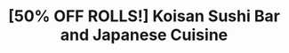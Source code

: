 ---
layout: place
title: "[50% OFF ROLLS!] Koisan Sushi Bar and Japanese Cuisine"
permalink: /california/orange/50-off-rolls-koisan-sushi-bar-and-japanese-cuisine.html
stateAbbr: CA
stateName: California
cityName: Orange
place_id: ChIJQ4cq6U_X3IARHdCeExIeZfE
photos:
  - name: >-
      places/ChIJQ4cq6U_X3IARHdCeExIeZfE/photos/AeeoHcLdd_BVzUGd6R8aGqq20E_Lj5xqL9zSevf-_GGHnXa2F0xTF2upN5BtpD4Q9bt8EV0RlKAc1ZY2GNdmV51vPjV4ijV0GnY5o0RDxsiKJW1b1hylx6uS-RMsk-yDwXZ68pkl8kkFC6gfOepnysCQCSnMIJWakKNS4yxlqc2mVHOl0zsyDLylyiIYsqksmc-h2PoRgTMOxi2saI9fdeZ7qk96ss8NqE2O-VpLiLK9s1w0rodAQ0hpo3yy_1lo2JQxDCW52w3N_XFFor0QD0zI8tioMVPwirjmC-qrmHdr1R5JHw
    widthPx: 4032
    heightPx: 3024
    authorAttributions:
      - displayName: '[50% OFF ROLLS!] Koisan Sushi Bar and Japanese Cuisine'
        uri: https://maps.google.com/maps/contrib/105572580896850949959
        photoUri: >-
          https://lh3.googleusercontent.com/a-/ALV-UjX3CXjkQ8ZqrJufUDiWB2Jyw-be3x_7fpilXwtBMhp3bOqx5Y4=s100-p-k-no-mo
    flagContentUri: >-
      https://www.google.com/local/imagery/report/?cb_client=maps_api_places.places_api&image_key=!1e10!2sAF1QipOlW0DzjHWLdxLGpYOwX0X4fWlcUNvvLOyeVWx4&hl=en-US
    googleMapsUri: >-
      https://www.google.com/maps/place//data=!3m4!1e2!3m2!1sAF1QipOlW0DzjHWLdxLGpYOwX0X4fWlcUNvvLOyeVWx4!2e10!4m2!3m1!1s0x80dcd74fe92a8743:0xf1651e12139ed01d
  - name: >-
      places/ChIJQ4cq6U_X3IARHdCeExIeZfE/photos/AeeoHcL9L_C56gqFo0v71DfxeJkV4yqa5mNJVkUPg0gmty-UJ3TnteSRp9-okXaYSs07pZyzFkCj3UaSInzYCwDmJfFsftN64RqLQwEutRpQzrUz9Euq2xu7WImk7HcR8uV_jXj1NMJIFq9RxwB4dH5dMCkh35dLAuNrUfRMlK72E9olApcJ1GgB5WM9B040nggGNAd3j6qgdRn3IyhmMZSqrJBSUK4nB5fAmju1XlS-DFUv5CMF8yQaK8v7u3iQO4pDOiXppn9Do2GeQ1OhMEhwRSjkxD1FK2ud-qvi2nsvklYGPg
    widthPx: 2048
    heightPx: 2048
    authorAttributions:
      - displayName: '[50% OFF ROLLS!] Koisan Sushi Bar and Japanese Cuisine'
        uri: https://maps.google.com/maps/contrib/105572580896850949959
        photoUri: >-
          https://lh3.googleusercontent.com/a-/ALV-UjX3CXjkQ8ZqrJufUDiWB2Jyw-be3x_7fpilXwtBMhp3bOqx5Y4=s100-p-k-no-mo
    flagContentUri: >-
      https://www.google.com/local/imagery/report/?cb_client=maps_api_places.places_api&image_key=!1e10!2sAF1QipM6bA0CVNLdaXjs3CUKp-e0hz0p39LNs6znkCUP&hl=en-US
    googleMapsUri: >-
      https://www.google.com/maps/place//data=!3m4!1e2!3m2!1sAF1QipM6bA0CVNLdaXjs3CUKp-e0hz0p39LNs6znkCUP!2e10!4m2!3m1!1s0x80dcd74fe92a8743:0xf1651e12139ed01d
  - name: >-
      places/ChIJQ4cq6U_X3IARHdCeExIeZfE/photos/AeeoHcIbn3_GGhxtZmrhcDh_cd15L1D7RcH0KJDLnpli9giWnz04E5dw3Sf3T5K8x2QCPX_pdbT9lZnOrV1NDnAIeG_MAS07rbZFEy95gA36TLJZzoeVxZlya7Ooqkr6XpZjov_xhCT6oxpblWT4R6MaH_JeSfPQveHZ350DMljX6ICk0VsS-DT1FY-C9fJyEcjRdVoh71PqNxfctdmV1AueZaf8pPRz22psEsBYaoFztt9Wz4Mn4qeMPOErKhlqK0QsPycLB8ZtKJXljzShYxULgFsNu9EDIbDDInJS3S_aWJdkI8sFvOxDtZ7GJbevWEzqm8dG3L0_bImm5q6CmZ6aB2-ZWWZ9yJl6iA1a9dDn13JIY3JzzXxItejBxifDNCgSHD4FWigGrR8HtYscqnQ8p8jea6d_cPd0xi7R5-YssqGl6g
    widthPx: 3000
    heightPx: 4000
    authorAttributions:
      - displayName: jen
        uri: https://maps.google.com/maps/contrib/105397355482527314662
        photoUri: >-
          https://lh3.googleusercontent.com/a-/ALV-UjWneJS_NA_06LTTEx8wTaLyb5bz30aePlbeHITehjkVEIDbyTI=s100-p-k-no-mo
    flagContentUri: >-
      https://www.google.com/local/imagery/report/?cb_client=maps_api_places.places_api&image_key=!1e10!2sCIHM0ogKEICAgIDL7LzjPw&hl=en-US
    googleMapsUri: >-
      https://www.google.com/maps/place//data=!3m4!1e2!3m2!1sCIHM0ogKEICAgIDL7LzjPw!2e10!4m2!3m1!1s0x80dcd74fe92a8743:0xf1651e12139ed01d
  - name: >-
      places/ChIJQ4cq6U_X3IARHdCeExIeZfE/photos/AeeoHcKxcLHmpj2sGJRAzP0qoZrFE-__URB7ePf8WpQIT4Z26fyxf8OMnVtGGlwvEcubSjKdM_asO0SeQ95xtWkv5jPJe6Xy2FuDEnN9vYepEF7KDlPvKFPQzcCHBxcHDgp8r99K7djfY4w6NzRxA2RSUKEJix_k_5vp8_jUtMsqsKEicnhUVmt19qBY7IjSm7WK833xszqE9g_y6m-G9FDVzyDYWh4rQPKqgvhEVUJ4sacE-FBxs_P33prJlNq3Y8tqgjFAsegwpQ8gkzyP-TON_RVCfXkTXJsBwljd0aSzq3WtXAjsyCnftt9DQm0XLJ2JgwMa-e7t6WFZ-RjLoPbsBmNrZLZ1b9MUAccv89zG5K_fSCpKIKPo2LQF1hXbeplk3SX63DH2rX-JwIfk5mU_km6tkIeg7TNItnq0EzXKmSUhqwA
    widthPx: 3024
    heightPx: 4032
    authorAttributions:
      - displayName: Johnisa Breault
        uri: https://maps.google.com/maps/contrib/109295723811757891471
        photoUri: >-
          https://lh3.googleusercontent.com/a-/ALV-UjUk47W7tatGhWOL-sBVwLDno0yKl-8b2Z19kEjPu0DefjCcQg5DvQ=s100-p-k-no-mo
    flagContentUri: >-
      https://www.google.com/local/imagery/report/?cb_client=maps_api_places.places_api&image_key=!1e10!2sCIHM0ogKEICAgMDIzKW9rQE&hl=en-US
    googleMapsUri: >-
      https://www.google.com/maps/place//data=!3m4!1e2!3m2!1sCIHM0ogKEICAgMDIzKW9rQE!2e10!4m2!3m1!1s0x80dcd74fe92a8743:0xf1651e12139ed01d
  - name: >-
      places/ChIJQ4cq6U_X3IARHdCeExIeZfE/photos/AeeoHcK6jHpg9hbkovahgstcB1JxZQ3xbPCod4d0vsekIzgTYDh4p7FH9CCRWdb0f_q0fO0cuTXkcdQ6uj5s8MDQ-1MHqKAP0sbntihD99dLF226qUVYvlfA4bPHp1KL9QLFDaOdv7sRLIpWcl0qaJkYsIravDHugMG0NOpx6OAFnaCbvM9nuSPnYQHUJSaoPOKbYqU38EMiKWJER_RR2V8QgBKhTS9k7NBcMdwd65ajFU9w3ITOQ7CYI4q0jahIZxoIDSwK-hrROmCpbWTT9rqh3y72OrBRFM_aIB891iPmISLvJvPCE1IUnHuhA61EKCgx4TMshQh32CMPcUx1VpGp8xEzOeVVyvx9X9xj5xNOvUKH7IzFFCZwtL-KtSUBX9YoaK716argnDQFdpMc1SzOwNM9WsREoASTqEp9VOfbF5L755jU
    widthPx: 4000
    heightPx: 3000
    authorAttributions:
      - displayName: TroyN
        uri: https://maps.google.com/maps/contrib/100228903213085797645
        photoUri: >-
          https://lh3.googleusercontent.com/a-/ALV-UjVi5mqW8c2qE830TLEsIw8jMA1tYea82f2HSFI7zKnRwdq3yZPD=s100-p-k-no-mo
    flagContentUri: >-
      https://www.google.com/local/imagery/report/?cb_client=maps_api_places.places_api&image_key=!1e10!2sCIHM0ogKEICAgIClmcjj5AE&hl=en-US
    googleMapsUri: >-
      https://www.google.com/maps/place//data=!3m4!1e2!3m2!1sCIHM0ogKEICAgIClmcjj5AE!2e10!4m2!3m1!1s0x80dcd74fe92a8743:0xf1651e12139ed01d
  - name: >-
      places/ChIJQ4cq6U_X3IARHdCeExIeZfE/photos/AeeoHcLsa-sGORlBPmskpUT9nNOQM0bydUxtLAGVAYuU911fHWEH9EaQYGrVtiKPZPER2UzaY_oWBk47KjMyNogD2Rt5pu8f7u8ynshTEfpCYyUW1fdmfhYNweLP4lLYDy5VRIHArNdfIF5-uh9uRONTa8vNQaIeCOX6N0a-nQW7EM9V1drEEL2deEDmrDCMKC7UrRfnDLi1S_dfJVwsQ_XvnbkPeG2NMiqMWiY9CuNbwr7IqKXDhtqvSQykk4-Dz7blOUAH2jUAyzX4o0YJnXf0aI7pkYASrahq9YdwBK0UH6GUlw
    widthPx: 3024
    heightPx: 4032
    authorAttributions:
      - displayName: '[50% OFF ROLLS!] Koisan Sushi Bar and Japanese Cuisine'
        uri: https://maps.google.com/maps/contrib/105572580896850949959
        photoUri: >-
          https://lh3.googleusercontent.com/a-/ALV-UjX3CXjkQ8ZqrJufUDiWB2Jyw-be3x_7fpilXwtBMhp3bOqx5Y4=s100-p-k-no-mo
    flagContentUri: >-
      https://www.google.com/local/imagery/report/?cb_client=maps_api_places.places_api&image_key=!1e10!2sAF1QipOHwpHiA3Aq4OkkQL_xaZtGoRj5fPQNoK0mTarT&hl=en-US
    googleMapsUri: >-
      https://www.google.com/maps/place//data=!3m4!1e2!3m2!1sAF1QipOHwpHiA3Aq4OkkQL_xaZtGoRj5fPQNoK0mTarT!2e10!4m2!3m1!1s0x80dcd74fe92a8743:0xf1651e12139ed01d
  - name: >-
      places/ChIJQ4cq6U_X3IARHdCeExIeZfE/photos/AeeoHcIz-G13XH_RRWRpAKrdtvvRF9TAHWgeziJ6LIlYtmyytFzQ2j9SMvd8Wb5UpFoneV_3DhhXyUYG-uKllo_1R4X8FbpCOAX2LUKZ0bNzZjw4RovQmlKpjqSoTp-nNpee0l4s7U4Nl-ieoC0NTfBy5UCTWoTwlKDC5xeIcOHTyjgt_PzQqmRjr1Yy7UUmIWFXKKnOVNwXHfUc38T5LLNWovxz0qNNqppbaUxHoMphBV7jZ5daUCZwfM55wIl1zS1WK3DOLj0gY2_68xeXZx4XAESF6iDrYEKY1AnoxxAuW1UiklC6A8KMAE2pGv-uhlxe3mHHeDHT8z5USUvaj8IjuHaiJse4FrWso-Wx0VzN_kmP9oacQ1iMMAWUO9qJs-pDnmqLBfnsjZoIFPYOSiQAGHB8691d7nKuHB1mNWwU_JVVyi4G
    widthPx: 3024
    heightPx: 4032
    authorAttributions:
      - displayName: Johnisa Breault
        uri: https://maps.google.com/maps/contrib/109295723811757891471
        photoUri: >-
          https://lh3.googleusercontent.com/a-/ALV-UjUk47W7tatGhWOL-sBVwLDno0yKl-8b2Z19kEjPu0DefjCcQg5DvQ=s100-p-k-no-mo
    flagContentUri: >-
      https://www.google.com/local/imagery/report/?cb_client=maps_api_places.places_api&image_key=!1e10!2sCIHM0ogKEICAgMDIzKW9zQE&hl=en-US
    googleMapsUri: >-
      https://www.google.com/maps/place//data=!3m4!1e2!3m2!1sCIHM0ogKEICAgMDIzKW9zQE!2e10!4m2!3m1!1s0x80dcd74fe92a8743:0xf1651e12139ed01d
  - name: >-
      places/ChIJQ4cq6U_X3IARHdCeExIeZfE/photos/AeeoHcI97hf196uQl3N54vTbvEkNhDwn-9ZUqlmD6KP8KS_hZI7XiNM-DLuGZckhcj31zAzJuKAKUDjVtI5UXpChx0xeoYy_XM1rCktelJrp7KQV8PTKZF9HKrLx9kNvBOE_DtGG1cSX1qxdGNX_xfwzKKGC-miGDYUfEGUKHsbLhT59UqE2To42tuuW-33Y1ePECZnogwSMWNBNoPRBO_qbfCScHdCFAwel-iSt7kx665m-PvjWvpb3kkCbTJ-z49ZtqfN-Q6UxKDJQrXOp6skJ5JcW2tc3SS5s_lkI4u10k2TQXw
    widthPx: 2048
    heightPx: 2025
    authorAttributions:
      - displayName: '[50% OFF ROLLS!] Koisan Sushi Bar and Japanese Cuisine'
        uri: https://maps.google.com/maps/contrib/105572580896850949959
        photoUri: >-
          https://lh3.googleusercontent.com/a-/ALV-UjX3CXjkQ8ZqrJufUDiWB2Jyw-be3x_7fpilXwtBMhp3bOqx5Y4=s100-p-k-no-mo
    flagContentUri: >-
      https://www.google.com/local/imagery/report/?cb_client=maps_api_places.places_api&image_key=!1e10!2sAF1QipNC4GvJDo8l1_RVXxbwicYV_QY2hFpUkgmRkcef&hl=en-US
    googleMapsUri: >-
      https://www.google.com/maps/place//data=!3m4!1e2!3m2!1sAF1QipNC4GvJDo8l1_RVXxbwicYV_QY2hFpUkgmRkcef!2e10!4m2!3m1!1s0x80dcd74fe92a8743:0xf1651e12139ed01d
  - name: >-
      places/ChIJQ4cq6U_X3IARHdCeExIeZfE/photos/AeeoHcLzIGlXybGIlU5T1tyiRVzc4Nr073jh8ZbKK2ZTKTXZyaXakaODLk_2Vp8_Q3H7GTVXErM-h6Q7SoI8RridzMcCYf8OfZsJgeTus01_b1qq6MCCsoTQ6B_S-KQTFmgik15mQOB9qkECKLq6uvxncW55BEI7weGPOgHAztrlVC2YYNrKiNnuHFxkBAqB24Qp8I5eUNMromzVVtMdmlhxGgridcWZX3LnfE9jiWlvzzORzIm4xmZO0zbLZxbWJY-ef2SHYI6SGWY4BRNsbvjBL3GJgZch6YIh8iaakts7q2CrhyhfmZxaBjS7oaRNyf0ZRoJV7zbXyy5adYsbbuDGWnvZPJhN1-NtezNO-yeZ3gNq8BBdakRmRJtVzoCQ7-4hlkasasJVnU0loSGi0J6GdOXHTSQ7C7tK67m7PZU-G9EITA
    widthPx: 3024
    heightPx: 3024
    authorAttributions:
      - displayName: marlene Lemus
        uri: https://maps.google.com/maps/contrib/110331221884640466256
        photoUri: >-
          https://lh3.googleusercontent.com/a-/ALV-UjX5I7UpXmwIx4IGanwvrqrb0VUclKMAqo2xp9OJwqX_MVIseXXo=s100-p-k-no-mo
    flagContentUri: >-
      https://www.google.com/local/imagery/report/?cb_client=maps_api_places.places_api&image_key=!1e10!2sCIHM0ogKEICAgICm_ozXbw&hl=en-US
    googleMapsUri: >-
      https://www.google.com/maps/place//data=!3m4!1e2!3m2!1sCIHM0ogKEICAgICm_ozXbw!2e10!4m2!3m1!1s0x80dcd74fe92a8743:0xf1651e12139ed01d
  - name: >-
      places/ChIJQ4cq6U_X3IARHdCeExIeZfE/photos/AeeoHcJYEPPj6eJHLc40p59yumsgEkqCanakz82SQIFwolyMSIe4srR9y50Doyn5hyZKzh9Spx07WP9GJWZps0epM9VdaDoCrX-UlSmxnHMTIctzd_3xWq4VOM1qk2m2eo_3slMTx5XDeCboGd4iospti7I7h0D352tiU8Y17CLTK71QJbfooTk_VBHTJJn1qo0olJZsjPzmGAVKxZ4rK2Hp3NQMg77iqDwztesv2FpV8Y7TO9ZsdaMJwyDZ7xmq1baDFE_UpU9ZjjPDniwIq5Em4PnAK2Y_lSI87UibJPKFoV2ygG5cR0AOcijwqElfKh50AwnRSXBKP91o_LjroyIlWbpsK3_inQoqXB9TwFkuB4gz9h0Ea-IJOqtzkJ2UoyV4KtqlfWHF2Y9jqnnpz914XhATBOQtn1Neo_mvkUKWJ2pv-A
    widthPx: 3464
    heightPx: 4618
    authorAttributions:
      - displayName: Bad Wook
        uri: https://maps.google.com/maps/contrib/110997441123373263856
        photoUri: >-
          https://lh3.googleusercontent.com/a-/ALV-UjXPNBwWLPKN9d2UEDrsafQsVQ8V53eBoCD7fw7WrbjaKqOIHocjJw=s100-p-k-no-mo
    flagContentUri: >-
      https://www.google.com/local/imagery/report/?cb_client=maps_api_places.places_api&image_key=!1e10!2sCIHM0ogKEICAgICu1NXnfg&hl=en-US
    googleMapsUri: >-
      https://www.google.com/maps/place//data=!3m4!1e2!3m2!1sCIHM0ogKEICAgICu1NXnfg!2e10!4m2!3m1!1s0x80dcd74fe92a8743:0xf1651e12139ed01d
address: 1132 E Katella Ave a11, Orange, CA 92867, USA
street: 1132 E Katella Ave a11
city: Orange
state: CA
zip: '92867'
country: USA
neighborhood: null
latitude: '33.808178'
longitude: '-117.841900'
accessibility_options:
  wheelchairAccessibleParking: true
  wheelchairAccessibleEntrance: true
  wheelchairAccessibleRestroom: true
  wheelchairAccessibleSeating: true
business_status: OPERATIONAL
name: '[50% OFF ROLLS!] Koisan Sushi Bar and Japanese Cuisine'
google_maps_links:
  directionsUri: >-
    https://www.google.com/maps/dir//''/data=!4m7!4m6!1m1!4e2!1m2!1m1!1s0x80dcd74fe92a8743:0xf1651e12139ed01d!3e0
  placeUri: https://maps.google.com/?cid=17394342198775828509
  writeAReviewUri: >-
    https://www.google.com/maps/place//data=!4m3!3m2!1s0x80dcd74fe92a8743:0xf1651e12139ed01d!12e1
  reviewsUri: >-
    https://www.google.com/maps/place//data=!4m4!3m3!1s0x80dcd74fe92a8743:0xf1651e12139ed01d!9m1!1b1
  photosUri: >-
    https://www.google.com/maps/place//data=!4m3!3m2!1s0x80dcd74fe92a8743:0xf1651e12139ed01d!10e5
primary_type: Sushi Restaurant
opening_hours:
  regular: null
  current: null
secondary_opening_hours:
  regular:
    weekdayDescriptions: null
    type: null
  current:
    weekdayDescriptions: null
    type: null
phone: (714) 639-2330
price_level: PRICE_LEVEL_MODERATE
price_range: $20 &ndash; $30
rating: '4.3'
rating_count: 431
website: https://www.koisansushibar.com/
description: null
reviews: null
parking_options: null
payment_options: null
allow_dogs: null
curbside_pickup: null
delivery: null
dine_in: null
good_for_children: null
good_for_groups: null
good_for_sports: null
live_music: null
menu_for_children: null
outdoor_seating: null
reservable: null
restroom: null
serves_beer: null
serves_breakfast: null
serves_brunch: null
serves_cocktails: null
serves_coffee: null
serves_dinner: null
serves_dessert: null
serves_lunch: null
serves_vegetarian_food: null
serves_wine: null
takeout: null

---